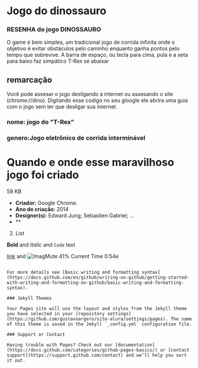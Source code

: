 # Jogo do dinossauro #                                                                                                                                                                          
### RESENHA do jogo DINOSSAURO
O game é bem simples, um tradicional jogo de corrida infinita onde o objetivo é evitar obstáculos pelo caminho enquanto ganha pontos pelo tempo que sobrevive. A barra de espaço, ou tecla para cima, pula e a seta para baixo faz simpático T-Rex se abaixar 

## 

##   remarcação 

Você pode assesar o jogo desligando a internet ou assesando o site (chrome://dino).
Digitando esse codigo no seu gloogle ele abrira uma guia com o jogo sem ter que desligar sua internet.





### nome: jogo do "T-Rex"
### genero:Jogo eletrônico de corrida interminável
# Quando e onde esse maravilhoso jogo foi criado
59 KB
- **Criador:** Google Chrome.
- **Ano de criaçâo:** 2014 
- **Designer(s):** Edward Jung; Sebastien Gabriel; ...
- **
2. List

**Bold** and _Italic_ and `Code` text

[link](https://s2.glbimg.com/LF5DAbEFQPLYV82fqwgeA2HDoJU=/0x0:695x390/984x0/smart/filters:strip_icc()/i.s3.glbimg.com/v1/AUTH_08fbf48bc0524877943fe86e43087e7a/internal_photos/bs/2019/j/B/fEjkqCTlA0BMFLzSq8Bg/como-jogar-jogo-dinossauro-google-online-tutorial.jpg) and ![ImagMute
41%
Current Time 0:54e](src)
```

For more details see [Basic writing and formatting syntax](https://docs.github.com/en/github/writing-on-github/getting-started-with-writing-and-formatting-on-github/basic-writing-and-formatting-syntax).

### Jekyll Themes

Your Pages site will use the layout and styles from the Jekyll theme you have selected in your [repository settings](https://github.com/gustavoargero/site-alura/settings/pages). The name of this theme is saved in the Jekyll `_config.yml` configuration file.

### Support or Contact

Having trouble with Pages? Check out our [documentation](https://docs.github.com/categories/github-pages-basics/) or [contact support](https://support.github.com/contact) and we’ll help you sort it out.
